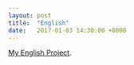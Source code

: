 ```yaml
---
layout: post
title:  "English"
date:   2017-01-03 14:30:00 +0000
---
```

<html>
  <body>
  <p><a href="PROJECT.docx" target=_blank>My English Project</a>.</p>
  </body>
<html>
